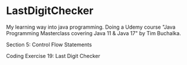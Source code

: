 # LastDigitChecker
My learning way into java programming. Doing a Udemy course "Java Programming Masterclass covering Java 11 & Java 17" by Tim Buchalka.

Section 5: Control Flow Statements

Coding Exercise 19: Last Digit Checker
